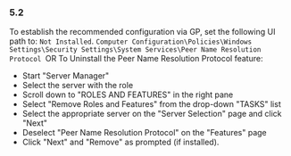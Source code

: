 
### 5.2  
To establish the recommended configuration via GP, set the following UI path to: `Not Installed`. `Computer Configuration\Policies\Windows Settings\Security Settings\System Services\Peer Name Resolution Protocol `OR To Uninstall the Peer Name Resolution Protocol feature: 
* Start "Server Manager" 
* Select the server with the role 
* Scroll down to "ROLES AND FEATURES" in the right pane 
* Select "Remove Roles and Features" from the drop-down "TASKS" list 
* Select the appropriate server on the "Server Selection" page and click "Next" 
* Deselect "Peer Name Resolution Protocol" on the "Features" page 
* Click "Next" and "Remove" as prompted (if installed). 